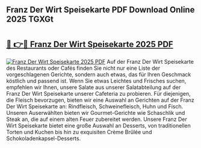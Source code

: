 ## Franz Der Wirt Speisekarte PDF Download Online 2025 TGXGt

# <h2><a href="http://gca0irt.nevu.top/?p=Franz+Der+Wirt+Speisekarte">🔗 👉🔴 Franz Der Wirt Speisekarte 2025 PDF</a></h2>

[![Franz Der Wirt Speisekarte 2025 PDF](https://i.imgur.com/dBaPXMq.png)](http://gca0irt.nevu.top/?p=Franz+Der+Wirt+Speisekarte)
Auf der Franz Der Wirt Speisekarte des Restaurants oder Cafés finden Sie nicht nur eine Liste der vorgeschlagenen Gerichte, sondern auch etwas, das für Ihren Geschmack köstlich und passend ist. Wenn Sie etwas Leichtes und Frisches suchen, empfehlen wir Ihnen, unsere Salate aus unserer Salatabteilung auf der Franz Der Wirt Speisekarte unserer Cafeteria zu probieren. Für diejenigen, die Fleisch bevorzugen, bieten wir eine Auswahl an Gerichten auf der Franz Der Wirt Speisekarte an: Rindfleisch, Schweinefleisch, Huhn und Fisch. Unseren Auserwählten bieten wir Gourmet-Gerichte wie Schaschlik und Steak an, die auf einem alten Feuer zubereitet werden. Unsere Franz Der Wirt Speisekarte bietet eine große Auswahl an Desserts, von traditionellen Torten und Kuchen bis hin zu exquisiten Crème Brûlée und Schokoladenkapsel-Desserts.
